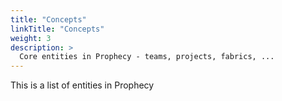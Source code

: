 ```yaml
---
title: "Concepts"
linkTitle: "Concepts"
weight: 3
description: >
  Core entities in Prophecy - teams, projects, fabrics, ...
---
```


This is a list of entities in Prophecy
